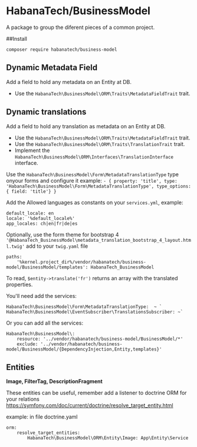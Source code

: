 # HabanaTech/BusinessModel

A package to group the diferent pieces of a common project.

##Install
    
    composer require habanatech/business-model

## Dynamic Metadata Field
Add a field to hold any metadata on an Entity at DB.
- Use the `HabanaTech\BusinessModel\ORM\Traits\MetadataFieldTrait` trait.

## Dynamic translations
Add a field to hold any translation as metadata on an Entity at DB.
- Use the `HabanaTech\BusinessModel\ORM\Traits\MetadataFieldTrait` trait.
- Use the `HabanaTech\BusinessModel\ORM\Traits\TranslationTrait` trait.
- Implement the `HabanaTech\BusinessModel\ORM\Interfaces\TranslationInterface` interface.

Use the `HabanaTech\BusinessModel\Form\MetadataTranslationType` type onyour forms and configure it
example: 
	`- { property: 'title', type: 'HabanaTech\BusinessModel\Form\MetadataTranslationType', type_options: { field: 'title'} }`

Add the Allowed languages as constants on your `services.yml`, example:

    default_locale: en
    locale: '%default_locale%'
    app_locales: ch|en|fr|de|es


Optionally, use the form theme for bootstrap 4
    `'@HabanaTech_BusinessModel\metadata_translation_bootstrap_4_layout.html.twig'`
add to your `twig.yaml` file

    paths:
        '%kernel.project_dir%/vendor/habanatech/business-model/BusinessModel/templates': HabanaTech_BusinessModel


To read, `$entity->translate('fr')` returns an array with the translated properties.

You'll need add the services:

    HabanaTech\BusinessModel\Form\MetadataTranslationType:  ~ `
    HabanaTech\BusinessModel\EventSubscriber\TranslationsSubscriber: ~`

Or you can add all the services:

    HabanaTech\BusinessModel\:
        resource: '../vendor/habanatech/business-model/BusinessModel/*'
        exclude: '../vendor/habanatech/business-model/BusinessModel/{DependencyInjection,Entity,templates}'

## Entities
**Image, FilterTag, DescriptionFragment**

These entities can be useful, remember add a listener to doctrine ORM for your relations
https://symfony.com/doc/current/doctrine/resolve_target_entity.html   

example: in file doctrine.yaml 

    orm:
        resolve_target_entities:
            HabanaTech\BusinessModel\ORM\Entity\Image: App\Entity\Service
